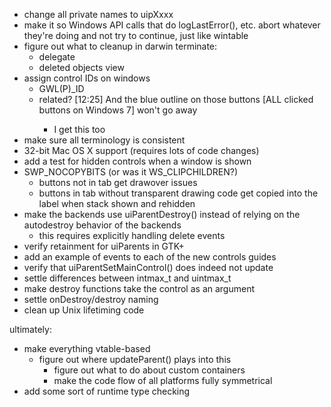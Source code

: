 - change all private names to uipXxxx
- make it so Windows API calls that do logLastError(), etc. abort whatever they're doing and not try to continue, just like wintable
- figure out what to cleanup in darwin terminate:
	- delegate
	- deleted objects view
- assign control IDs on windows
	- GWL(P)_ID
	- related? [12:25] <ZeroOne> And the blue outline on those buttons [ALL clicked buttons on Windows 7] won't go away
		- I get this too
- make sure all terminology is consistent
- 32-bit Mac OS X support (requires lots of code changes)
- add a test for hidden controls when a window is shown
- SWP_NOCOPYBITS (or was it WS_CLIPCHILDREN?)
	- buttons not in tab get drawover issues
	- buttons in tab without transparent drawing code get copied into the label when stack shown and rehidden
- make the backends use uiParentDestroy() instead of relying on the autodestroy behavior of the backends
	- this requires explicitly handling delete events
- verify retainment for uiParents in GTK+
- add an example of events to each of the new controls guides
- verify that uiParentSetMainControl() does indeed not update
- settle differences between intmax_t and uintmax_t
- make destroy functions take the control as an argument
- settle onDestroy/destroy naming
- clean up Unix lifetiming code

ultimately:
- make everything vtable-based
	- figure out where updateParent() plays into this
		- figure out what to do about custom containers
		- make the code flow of all platforms fully symmetrical
- add some sort of runtime type checking
